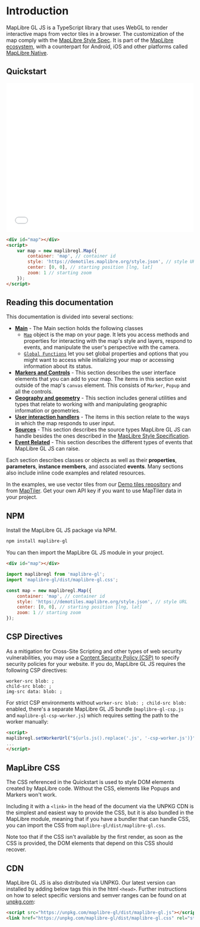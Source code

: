 # Introduction

MapLibre GL JS is a TypeScript library that uses WebGL to render interactive maps from vector tiles in a browser. The customization of the map comply with the [MapLibre Style Spec](https://maplibre.org/maplibre-style-spec). It is part of the [MapLibre ecosystem](https://github.com/maplibre), with a counterpart for Android, iOS and other platforms called [MapLibre Native](https://github.com/maplibre/maplibre-native).

## Quickstart

<iframe src="./examples/simple-map.html" width="100%" height="400px" style="border:none"></iframe>

```html
<div id="map"></div>
<script>
    var map = new maplibregl.Map({
        container: 'map', // container id
        style: 'https://demotiles.maplibre.org/style.json', // style URL
        center: [0, 0], // starting position [lng, lat]
        zoom: 1 // starting zoom
    });
</script>
```


## Reading this documentation

This documentation is divided into several sections:

* [**Main**](./API/README.md) - The Main section holds the following classes
    * [`Map`](./API/classes/Map.md) object is the map on your page. It lets you access methods and properties for interacting with the map's style and layers, respond to events, and manipulate the user's perspective with the camera.
    * [`Global Functions`](./API/functions/addProtocol.md) let you set global properties and options that you might want to access while initializing your map or accessing information about its status.
* [**Markers and Controls**](./API/README.md#markers-and-controls) - This section describes the user interface elements that you can add to your map. The items in this section exist outside of the map's `canvas` element. This consists of `Marker`, `Popup` and all the controls.
* [**Geography and geometry**](./API/README.md#geography-and-geometry) - This section includes general utilities and types that relate to working with and manipulating geographic information or geometries.
* [**User interaction handlers**](./API/README.md#handlers) - The items in this section relate to the ways in which the map responds to user input.
* [**Sources**](./API/README.md#sources) - This section describes the source types MapLibre GL JS can handle besides the ones described in the [MapLibre Style Specification](https://maplibre.org/maplibre-style-spec/).
* [**Event Related**](./API/README.md#event-related) - This section describes the different types of events that MapLibre GL JS can raise.

Each section describes classes or objects as well as their **properties**, **parameters**, **instance members**, and associated **events**. Many sections also include inline code examples and related resources.

In the examples, we use vector tiles from our [Demo tiles repository](https://github.com/maplibre/demotiles) and from [MapTiler](https://maptiler.com). Get your own API key if you want to use MapTiler data in your project.

## NPM

Install the MapLibre GL JS package via NPM.

```bash
npm install maplibre-gl
```

You can then import the MapLibre GL JS module in your project.

```html
<div id="map"></div>
```

```javascript
import maplibregl from 'maplibre-gl';
import 'maplibre-gl/dist/maplibre-gl.css';

const map = new maplibregl.Map({
    container: 'map', // container id
    style: 'https://demotiles.maplibre.org/style.json', // style URL
    center: [0, 0], // starting position [lng, lat]
    zoom: 1 // starting zoom
});
```

## CSP Directives

As a mitigation for Cross-Site Scripting and other types of web security vulnerabilities, you may use a [Content Security Policy (CSP)](https://developer.mozilla.org/en-US/docs/Web/Security/CSP) to specify security policies for your website. If you do, MapLibre GL JS requires the following CSP directives:

```
worker-src blob: ;
child-src blob: ;
img-src data: blob: ;
```

For strict CSP environments without `worker-src blob: ; child-src blob:` enabled, there's a separate MapLibre GL JS bundle (`maplibre-gl-csp.js` and `maplibre-gl-csp-worker.js`) which requires setting the path to the worker manually:

```html
<script>
maplibregl.setWorkerUrl("${urls.js().replace('.js', '-csp-worker.js')}");
...
</script>
```

## MapLibre CSS

The CSS referenced in the Quickstart is used to style DOM elements created by MapLibre code. Without the CSS, elements like Popups and Markers won't work.

Including it with a `<link>` in the head of the document via the UNPKG CDN is the simplest and easiest way to provide the CSS, but it is also bundled in the MapLibre module, meaning that if you have a bundler that can handle CSS, you can import the CSS from `maplibre-gl/dist/maplibre-gl.css`.

Note too that if the CSS isn't available by the first render, as soon as the CSS is provided, the DOM elements that depend on this CSS should recover.

## CDN

MapLibre GL JS is also distributed via UNPKG. Our latest version can installed by adding below tags this in the html `<head>`. Further instructions on how to select specific versions and semver ranges can be found on at [unpkg.com](https://unpkg.com):

```html
<script src="https://unpkg.com/maplibre-gl/dist/maplibre-gl.js"></script>
<link href="https://unpkg.com/maplibre-gl/dist/maplibre-gl.css" rel="stylesheet" />
```
